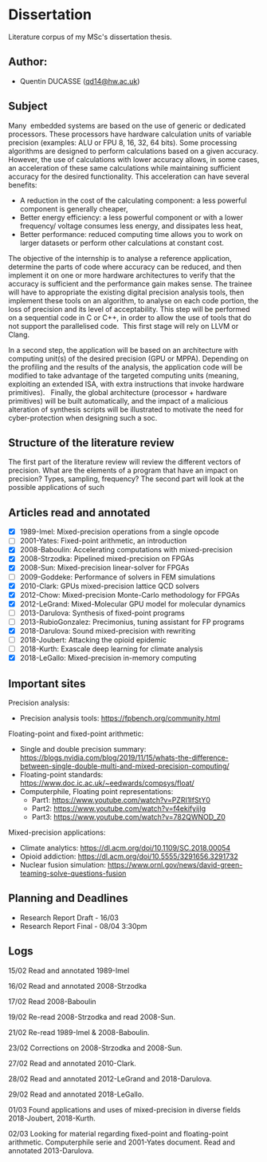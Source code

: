 # Dissertation
Literature corpus of my MSc's dissertation thesis.

## Author:
- Quentin DUCASSE (qd14@hw.ac.uk)

## Subject

Many  embedded systems are based on the use of generic or dedicated processors.
These processors have hardware calculation units of variable precision (examples:
ALU or FPU 8, 16, 32, 64 bits).
Some processing algorithms are designed to perform calculations based on a given
accuracy. However, the use of calculations with lower accuracy allows, in some
cases, an acceleration of these same calculations while maintaining sufficient
accuracy for the desired functionality. This acceleration can have several
benefits:
- A reduction in the cost of the calculating component: a less powerful component
is generally cheaper,
- Better energy efficiency: a less powerful component or with a lower frequency/
voltage consumes less energy, and dissipates less heat,
- Better performance: reduced computing time allows you to work on larger datasets
or perform other calculations at constant cost.

The objective of the internship is to analyse a reference application, determine
the parts of code where accuracy can be reduced, and then implement it on one or
more hardware architectures to verify that the accuracy is sufficient and the
performance gain makes sense.
The trainee will have to appropriate the existing digital precision analysis
tools, then implement these tools on an algorithm, to analyse on each code
portion, the loss of precision and its level of acceptability. This step will be
performed on a sequential code in C or C++, in order to allow the use of tools
that do not support the parallelised code.  This first stage will rely on LLVM
or Clang.

In a second step, the application will be based on an architecture with computing
unit(s) of the desired precision (GPU or MPPA). Depending on the profiling and
the results of the analysis, the application code will be modified to take
advantage of the targeted computing units (meaning, exploiting an extended ISA,
with extra instructions that invoke hardware primitives).  
Finally, the global architecture (processor + hardware primitives) will be built
automatically, and the impact of a malicious alteration of synthesis scripts will
be illustrated to motivate the need for cyber-protection when designing such a soc.

## Structure of the literature review
The first part of the literature review will review the different vectors of
precision. What are the elements of a program that have an impact on precision?
Types, sampling, frequency?
The second part will look at the possible applications of such

## Articles read and annotated

- [X] 1989-Imel: Mixed-precision operations from a single opcode
- [ ] 2001-Yates: Fixed-point arithmetic, an introduction
- [X] 2008-Baboulin: Accelerating computations with mixed-precision
- [X] 2008-Strzodka: Pipelined mixed-precision on FPGAs
- [X] 2008-Sun: Mixed-precision linear-solver for FPGAs
- [ ] 2009-Goddeke: Performance of solvers in FEM simulations
- [X] 2010-Clark: GPUs mixed-precision lattice QCD solvers
- [X] 2012-Chow: Mixed-precision Monte-Carlo methodology for FPGAs
- [X] 2012-LeGrand: Mixed-Molecular GPU model for molecular dynamics
- [ ] 2013-Darulova: Synthesis of fixed-point programs
- [ ] 2013-RubioGonzalez: Precimonius, tuning assistant for FP programs
- [X] 2018-Darulova: Sound mixed-precision with rewriting
- [ ] 2018-Joubert: Attacking the opioid epidemic
- [ ] 2018-Kurth: Exascale deep learning for climate analysis
- [X] 2018-LeGallo: Mixed-precision in-memory computing

## Important sites
Precision analysis:
- Precision analysis tools: https://fpbench.org/community.html

Floating-point and fixed-point arithmetic:
- Single and double precision summary: https://blogs.nvidia.com/blog/2019/11/15/whats-the-difference-between-single-double-multi-and-mixed-precision-computing/
- Floating-point standards: https://www.doc.ic.ac.uk/~eedwards/compsys/float/
- Computerphile, Floating point representations:
  - Part1: https://www.youtube.com/watch?v=PZRI1IfStY0
  - Part2: https://www.youtube.com/watch?v=f4ekifyijIg
  - Part3: https://www.youtube.com/watch?v=782QWNOD_Z0

Mixed-precision applications:
- Climate analytics: https://dl.acm.org/doi/10.1109/SC.2018.00054
- Opioid addiction: https://dl.acm.org/doi/10.5555/3291656.3291732
- Nuclear fusion simulation: https://www.ornl.gov/news/david-green-teaming-solve-questions-fusion


## Planning and Deadlines

- Research Report Draft - 16/03
- Research Report Final - 08/04 3:30pm

## Logs
15/02
Read and annotated 1989-Imel

16/02
Read and annotated 2008-Strzodka

17/02
Read 2008-Baboulin

19/02
Re-read 2008-Strzodka and read 2008-Sun.

21/02
Re-read 1989-Imel & 2008-Baboulin.

23/02
Corrections on 2008-Strzodka and 2008-Sun.

27/02
Read and annotated 2010-Clark.

28/02
Read and annotated 2012-LeGrand and 2018-Darulova.

29/02
Read and annotated 2018-LeGallo.

01/03
Found applications and uses of mixed-precision in diverse fields
2018-Joubert, 2018-Kurth.

02/03
Looking for material regarding fixed-point and floating-point
arithmetic. Computerphile serie and 2001-Yates document.
Read and annotated 2013-Darulova.
